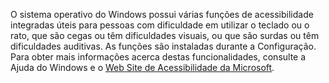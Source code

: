 O sistema operativo do Windows possui várias funções de acessibilidade integradas úteis para pessoas com dificuldade em utilizar o teclado ou o rato, que são cegas ou têm dificuldades visuais, ou que são surdas ou têm dificuldades auditivas. As funções são instaladas durante a Configuração. Para obter mais informações acerca destas funcionalidades, consulte a Ajuda do Windows e o [Web Site de Acessibilidade da Microsoft](http://go.microsoft.com/fwlink/?LinkId=8431).